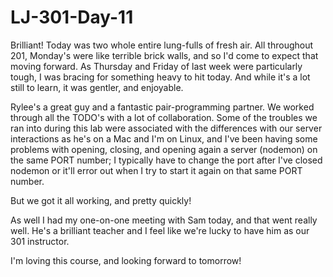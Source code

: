 # LJ-301-Day-11

Brilliant! Today was two whole entire lung-fulls of fresh air. All throughout 201, Monday's were like terrible brick walls, and so I'd come to expect that moving forward. As Thursday and Friday of last week were particularly tough, I was bracing for something heavy to hit today. And while it's a lot still to learn, it was gentler, and enjoyable.

Rylee's a great guy and a fantastic pair-programming partner. We worked through all the TODO's with a lot of collaboration. Some of the troubles we ran into during this lab were associated with the differences with our server interactions as he's on a Mac and I'm on Linux, and I've been having some problems with opening, closing, and opening again a server (nodemon) on the same PORT number; I typically have to change the port after I've closed nodemon or it'll error out when I try to start it again on that same PORT number.

But we got it all working, and pretty quickly!

As well I had my one-on-one meeting with Sam today, and that went really well. He's a brilliant teacher and I feel like we're lucky to have him as our 301 instructor.

I'm loving this course, and looking forward to tomorrow!

